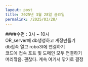 ```yaml
---
layout: post
title: 2025년 3월 28일 금요일
permalink: /2025/03/28/
---
```

####수면 : 3시 ~ 10시<br/>
OR_server에 db생성하고 계정만들기<br/>
db접속 열고 robo3t에 연결하기<br/>
코드에 접속 포트 및 도메인 모두 연결하기<br/>
머리깎음. 괜찮다. 계속 여기서 깎기로 결정